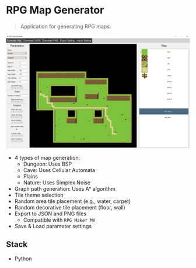 # RPG Map Generator

> Application for generating RPG maps.

![example](example.png)

- 4 types of map generation:
    - Dungeon: Uses BSP
    - Cave: Uses Cellular Automata
    - Plains
    - Nature: Uses Simplex Noise
- Graph path generation: Uses A* algorithm
- Tile theme selection
- Random area tile placement (e.g., water, carpet)
- Random decorative tile placement (floor, wall)
- Export to JSON and PNG files
    - Compatible with `RPG Maker MV`
- Save & Load parameter settings

## Stack
- Python
